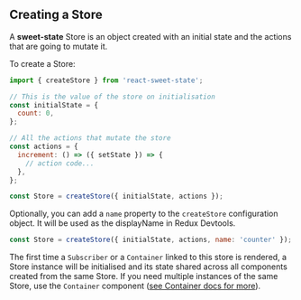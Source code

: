 ## Creating a Store

A **sweet-state** Store is an object created with an initial state and the actions that are going to mutate it.

To create a Store:

```js
import { createStore } from 'react-sweet-state';

// This is the value of the store on initialisation
const initialState = {
  count: 0,
};

// All the actions that mutate the store
const actions = {
  increment: () => ({ setState }) => {
    // action code...
  },
};

const Store = createStore({ initialState, actions });
```

Optionally, you can add a `name` property to the `createStore` configuration object. It will be used as the displayName in Redux Devtools.

```js
const Store = createStore({ initialState, actions, name: 'counter' });
```

The first time a `Subscriber` or a `Container` linked to this store is rendered, a Store instance will be initialised and its state shared across all components created from the same Store. If you need multiple instances of the same Store, use the `Container` component ([see Container docs for more](../advanced/container.md)).
